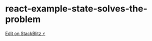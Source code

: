 # react-example-state-solves-the-problem

[Edit on StackBlitz ⚡️](https://stackblitz.com/edit/react-example-state-solves-the-problem)